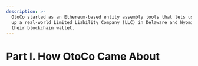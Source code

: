 ```yaml
---
description: >-
  OtoCo started as an Ethereum-based entity assembly tools that lets users spin
  up a real-world Limited Liability Company (LLC) in Delaware and Wyoming using
  their blockchain wallet.
---
```


# Part I. How OtoCo Came About

